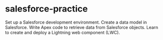 # salesforce-practice

Set up a Salesforce development environment.
Create a data model in Salesforce.
Write Apex code to retrieve data from Salesforce objects.
Learn to create and deploy a Lightning web component (LWC).
